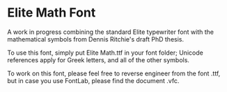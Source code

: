 # Elite Math Font
 A work in progress combining the standard Elite typewriter font with the mathematical symbols from Dennis Ritchie's draft PhD thesis. 

To use this font, simply put Elite Math.ttf in your font folder; Unicode references apply for Greek letters, and all of the other symbols.

To work on this font, please feel free to reverse engineer from the font .ttf, but in case you use FontLab, please find the document .vfc.
